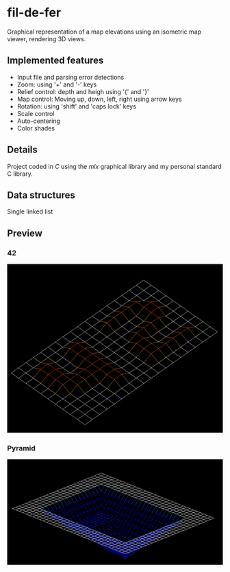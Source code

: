 # fil-de-fer

Graphical representation of a map elevations using an isometric map viewer, rendering 3D views.

## Implemented features  
+ Input file and parsing error detections
+ Zoom: using '+' and '-' keys
+ Relief control: depth and heigh using '{' and '}'
+ Map control: Moving up, down, left, right using arrow keys
+ Rotation: using 'shift' and 'caps lock' keys
+ Scale control
+ Auto-centering
+ Color shades

## Details  

Project coded in *C* using the *mlx* graphical library and my personal standard C library.  

## Data structures

Single linked list

## Preview  

### 42  
![](./screenshots/fdf-42.png)

### Pyramid
![](./screenshots/fdf-pyra.png)
